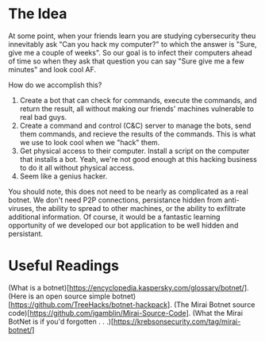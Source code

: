 # The Idea

At some point, when your friends learn you are studying cybersecurity theu innevitably ask "Can you hack my computer?" to which the answer is "Sure, give me a couple of weeks". So our goal is to infect their computers ahead of time so when they ask that question you can say "Sure give me a few minutes" and look cool AF.

How do we accomplish this?

1. Create a bot that can check for commands, execute the commands, and return the result, all without making our friends' machines vulnerable to real bad guys.
2. Create a command and control (C&C) server to manage the bots, send them commands, and recieve the results of the commands. This is what we use to look cool when we "hack" them.
3. Get physical access to their computer. Install a script on the computer that installs a bot. Yeah, we're not good enough at this hacking business to do it all without physical access.  
4. Seem like a genius hacker.

You should note, this does not need to be nearly as complicated as a real botnet. We don't need P2P connections, persistance hidden from anti-viruses, the ability to spread to other machines, or the ability to exfiltrate additional information. Of course, it would be a fantastic learning opportunity of we developed our bot application to be well hidden and persistant.

# Useful Readings

(What is a botnet)[https://encyclopedia.kaspersky.com/glossary/botnet/].
(Here is an open source simple botnet)[https://github.com/TreeHacks/botnet-hackpack].
(The Mirai Botnet source code)[https://github.com/jgamblin/Mirai-Source-Code].
(What the Mirai BotNet is if you'd forgotten . . .)[https://krebsonsecurity.com/tag/mirai-botnet/]
